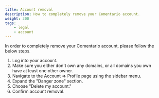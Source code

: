 ```yaml
---
title: Account removal
description: How to completely remove your Comentario account.
weight: 300
tags:
    - legal
    - account
---
```


In order to completely remove your Comentario account, please follow the below steps.

<!--more-->

1. Log into your account.
2. Make sure you either don't own any domains, or all domains you own have at least one other owner.
3. Navigate to the Account ⇒ Profile page using the sidebar menu.
4. Expand the "Danger zone" section.
5. Choose "Delete my account."
6. Confirm account removal.
